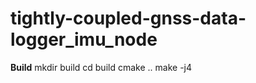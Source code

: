 # tightly-coupled-gnss-data-logger_imu_node

**Build**
		mkdir build
		cd build
		cmake ..
		make -j4
